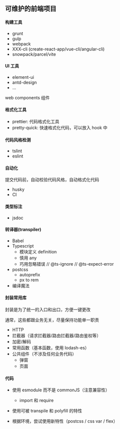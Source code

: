 ## 可维护的前端项目

#### 构建工具

- grunt
- gulp
- webpack
- XXX-cli (create-react-app/vue-cli/angular-cli)
- snowpack/parcel/vite

#### UI 工具

- element-ui
- antd-design
- ...

web components 组件

#### 格式化工具

- prettier: 代码格式化工具
- pretty-quick: 快速格式化代码，可以放入 hook 中

#### 代码风格检测

- tslint
- eslint

#### 自动化

提交代码前，自动校验代码风格，自动格式化代码

- husky
- CI

#### 类型标注

- jsdoc

#### 转译器(transpiler)

- Babel
- Typescript
  - 模块定义 definition
  - 慎用 any
  - 巧用忽略错误 // @ts-ignore // @ts-expect-error
- postcss
  - autoprefix
  - px to rem
- 编译魔法

#### 封装常用库

封装是为了统一的入口和出口，方便一键更改

通常，这些都跟业务无关，尽量保持功能单一职责

- HTTP
- 拦截器（请求拦截器/路由拦截器/路由鉴权等）
- 加密/解码
- 常用函数（基本函数，使用 lodash-es）
- 公共组件（不涉及任何业务代码）
  - 弹窗
  - 页面

#### 代码

- 使用 esmodule 而不是 commonJS（注意兼容性）

  - import 和 require

- 使用可被 transpile 和 polyfill 的特性

- 根据环境，尝试使用新特性（postcss / css var / flex）
